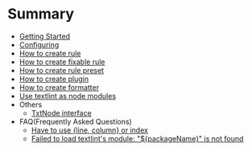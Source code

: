 # Summary


- [Getting Started](./getting-started.md)
- [Configuring](./configuring.md)
- [How to create rule](./rule.md)
- [How to create fixable rule](./rule-fixable.md)
- [How to create rule preset](./rule-preset.md)
- [How to create plugin](./plugin.md)
- [How to create formatter](./formatter.md)
- [Use textlint as node modules](./use-as-modules.md)
- Others
    - [TxtNode interface](./txtnode.md)
- FAQ(Frequently Asked Questions)
    - [Have to use {line, column} or index](./faq/line-column-or-index.md)
    - [Failed to load textlint's module: "${packageName}" is not found](./faq/failed-to-load-textlints-module.md)
